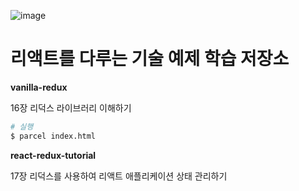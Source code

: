 ![image](https://user-images.githubusercontent.com/18201794/99345946-d6652f80-28d6-11eb-8be5-ac354a3a7a56.png)

# 리액트를 다루는 기술 예제 학습 저장소

**vanilla-redux**

16장 리덕스 라이브러리 이해하기

```bash
# 실행
$ parcel index.html
```

**react-redux-tutorial**

17장 리덕스를 사용하여 리액트 애플리케이션 상태 관리하기
